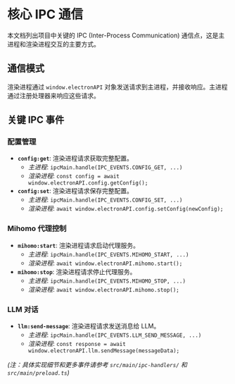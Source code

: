 # 核心 IPC 通信

本文档列出项目中关键的 IPC (Inter-Process Communication) 通信点，这是主进程和渲染进程交互的主要方式。

## 通信模式

渲染进程通过 `window.electronAPI` 对象发送请求到主进程，并接收响应。主进程通过注册处理器来响应这些请求。

## 关键 IPC 事件

### 配置管理

*   **`config:get`**: 渲染进程请求获取完整配置。
    *   *主进程*: `ipcMain.handle(IPC_EVENTS.CONFIG_GET, ...)`
    *   *渲染进程*: `const config = await window.electronAPI.config.getConfig();`
*   **`config:set`**: 渲染进程请求保存完整配置。
    *   *主进程*: `ipcMain.handle(IPC_EVENTS.CONFIG_SET, ...)`
    *   *渲染进程*: `await window.electronAPI.config.setConfig(newConfig);`

### Mihomo 代理控制

*   **`mihomo:start`**: 渲染进程请求启动代理服务。
    *   *主进程*: `ipcMain.handle(IPC_EVENTS.MIHOMO_START, ...)`
    *   *渲染进程*: `await window.electronAPI.mihomo.start();`
*   **`mihomo:stop`**: 渲染进程请求停止代理服务。
    *   *主进程*: `ipcMain.handle(IPC_EVENTS.MIHOMO_STOP, ...)`
    *   *渲染进程*: `await window.electronAPI.mihomo.stop();`

### LLM 对话

*   **`llm:send-message`**: 渲染进程请求发送消息给 LLM。
    *   *主进程*: `ipcMain.handle(IPC_EVENTS.LLM_SEND_MESSAGE, ...)`
    *   *渲染进程*: `const response = await window.electronAPI.llm.sendMessage(messageData);`

*(注：具体实现细节和更多事件请参考 `src/main/ipc-handlers/` 和 `src/main/preload.ts`)*